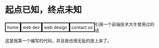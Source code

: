 <html>
<head>
<title>my first code</title>
<meta http-equiv="content-type" content="text/html charset=utf-8"/>
<style type="text/css">
.class{
       font-family:楷体;
       font-size:20px;
       font-color:pink;
       }
.corner{
         border:2px solid #000;
         margin-top:5px;
         margin-bottom:5px;
         padding:5px;
         text-decoration:none;
         float:left;
         }
</style>
</head>
<body>
<h1>起点已知，终点未知</h1>
<div class="menu">
   <a href="#"><span class="corner">home</span></a>
   <a href="#"><span class="corner">web dev</span></a>
   <a href="#"><span class="corner">web design</span></a>
   <a href="#"><span class="corner">contact us</span></a>
</div>
<p>引用一个前端技术大牛曾用过的话</p>
<p1>这是我第一个编写的代码，并且我也很无耻的放上来了。</p1>
</body>
</html>
